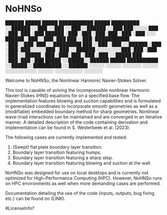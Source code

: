 # NoHNSo

 ██████   █████         █████   ███████████   █████  █████████          
░░██████ ░░███         ░░███   ░░███░░██████ ░░███  ███░░░░░███         
 ░███░███ ░███   ██████ ░███    ░███ ░███░███ ░███ ░███    ░░░   ██████ 
 ░███░░███░███  ███░░███░███████████ ░███░░███░███ ░░█████████  ███░░███
 ░███ ░░██████ ░███ ░███░███░░░░░███ ░███ ░░██████  ░░░░░░░░███░███ ░███
 ░███  ░░█████ ░███ ░███░███    ░███ ░███  ░░█████  ███    ░███░███ ░███
 █████  ░░█████░░██████ █████   ██████████  ░░█████░░█████████ ░░██████ 
░░░░░    ░░░░░  ░░░░░░ ░░░░░   ░░░░░░░░░░    ░░░░░  ░░░░░░░░░   ░░░░░░  
                                                                        
                                                                        
Welcome to NoHNSo, the Nonlinear Harmonic Navier-Stokes Solver. 

This tool is capable of solving the incompressible nonlinear Harmonic Navier-Stokes (HNS) equations for on a specified base flow. The implementation features blowing and suction capabilities and is formulated in generalized coordinates to incorporate smooth geometries as well as a (modifiable) embedded boundary method for sharp geometries. Nonlinear wave-triad interactions can be maintained and are converged in an iterative manner. A detailed description of the code containing derivation and implementation can be found in S. Westerbeek et al. (2023).

The following cases are currently implemented and tested:
  1. (Swept) flat plate boundary layer transition.
  2. Boundary layer transition featuring humps.
  3. Boundary layer transition featuring a sharp step.
  4. Boundary layer transition featuring blowing and suction at the wall.

NoHNSo was designed for use on local desktops and is currently not optimized for High-Performance Computing (HPC). However, NoHNSo runs on HPC environments as well when more demanding cases are performed.

Documentation detailing the use of the code (inputs, outputs, bug fixing etc.) can be found on (LINK).

#LicenseInfo?

